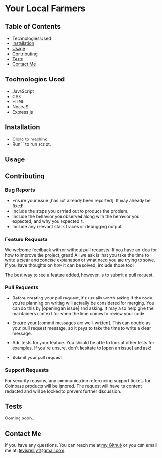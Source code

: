 # Your Local Farmers 
 

  ## Table of Contents
  - [Technologies Used](#tech)
  - [Installation](#installation) 
  - [Usage](#usage) 
  - [Contributing](#contributing) 
  - [Tests](#tests)
  - [Contact Me](#contact-me)
  
  ## <a id="tech"></a> Technologies Used
  - JavaScript
  - CSS
  - HTML
  - NodeJS
  - Express.js

  ## <a id="installation"></a> Installation 
  - Clone to machine
  - Run `` to run script.
  ## <a id="usage"></a> Usage


## <a id="contributing"></a> Contributing 
  ### Bug Reports

  - Ensure your issue [has not already been reported]. It may already be fixed!
  - Include the steps you carried out to produce the problem.
  - Include the behavior you observed along with the behavior you expected, and
    why you expected it.
  - Include any relevant stack traces or debugging output.
  
  ### Feature Requests
  
  We welcome feedback with or without pull requests. If you have an idea for how
  to improve the project, great! All we ask is that you take the time to write a
  clear and concise explanation of what need you are trying to solve. If you have
  thoughts on _how_ it can be solved, include those too!
  
  The best way to see a feature added, however, is to submit a pull request.
  
  ### Pull Requests
  
  - Before creating your pull request, it's usually worth asking if the code
    you're planning on writing will actually be considered for merging. You can
    do this by [opening an issue] and asking. It may also help give the
    maintainers context for when the time comes to review your code.
  
  - Ensure your [commit messages are well-written]. This can double as your
    pull request message, so it pays to take the time to write a clear message.
  
  - Add tests for your feature. You should be able to look at other tests for
    examples. If you're unsure, don't hesitate to [open an issue] and ask!
  
  - Submit your pull request!
  
  ### Support Requests
  
  For security reasons, any communication referencing support tickets for Coinbase
  products will be ignored. The request will have its content redacted and will
  be locked to prevent further discussion.
  
  ## <a id="tests"></a> Tests
  Coming soon...
  ## <a id="contact-me"></a> Contact Me
  If you have any questions. You can reach me at [my Github](https://www.github.com/tevissaur) or you can email me at: tevisreilly1@gmail.com.
  

 